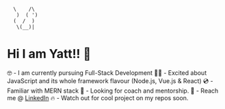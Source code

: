       \    /\
       )  ( ')
      (  /  )
       \(__)|

# Hi I am Yatt!! 👋

🤓 - I am currently pursuing Full-Stack Development
👨‍💻 - Excited about JavaScript and its whole framework flavour (Node.js, Vue.js & React)
💿 - Familiar with MERN stack
🦸 - Looking for coach and mentorship.
🤙 - Reach me @ [LinkedIn](https://www.linkedin.com/in/yattt/)
🔥 - Watch out for cool project on my repos soon.
